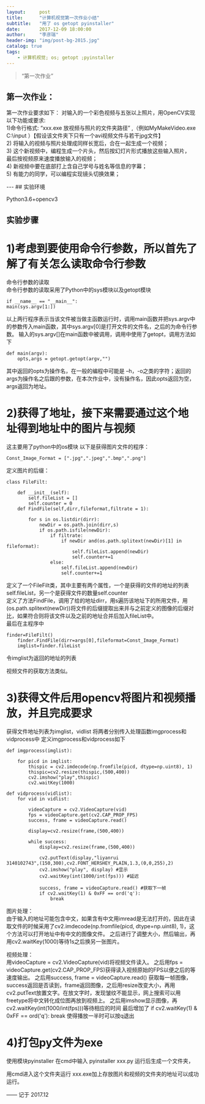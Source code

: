 ```yaml
---
layout:     post
title:      "计算机视觉第一次作业小结"
subtitle:   "用了 os getopt pyinstaller"
date:       2017-12-09 18:00:00
author:     "李彦瑞"
header-img: "img/post-bg-2015.jpg"
catalog: true
tags:
    - 计算机视觉; os; getopt ;pyinstaller
---
```


> “第一次作业”


## 第一次作业：

第一次作业要求如下：
对输入的一个彩色视频与五张以上照片，用OpenCV实现以下功能或要求: <br/>
1)命令行格式: “xxx.exe 放视频与照片的文件夹路径” ,（例如MyMakeVideo.exe C:\input ）【假设该文件夹下只有一个avi视频文件与若干jpg文件】 <br/>
2) 将输入的视频与照片处理成同样长宽后，合在一起生成一个视频；<br/>
3) 这个新视频中，编程生成一个片头，然后按幻灯片形式播放这些输入照片，<br/>
最后按视频原来速度播放输入的视频； <br/>
4) 新视频中要在底部打上含自己学号与姓名等信息的字幕； <br/>
5) 有能力的同学，可以编程实现镜头切换效果； 
<br/>



<p id = "build"></p>
---
## 实验环境

Python3.6+opencv3

## 实验步骤

# 1)考虑到要使用命令行参数，所以首先了解了有关怎么读取命令行参数<br/>

命令行参数的读取<br/>
命令行参数的读取采用了Python中的sys模块以及getopt模块<br/>

	if __name__ == "__main__":
	main(sys.argv[1:])
	
以上两行程序表示当该文件被当做主函数运行时，调用main函数并把sys.argv中的参数传入main函数，其中sys.argv[0]是打开文件的文件名，之后的为命令行参数。
输入的sys.argv[]在main函数中被调用，调用中使用了getopt，调用方法如下

	def main(argv):
		opts,args = getopt.getopt(argv,"")
		
其中返回的opts为操作名，在一般的编程中可能是 –h，-o之类的字符；返回的args为操作名之后跟的参数，在本次作业中，没有操作名，因此opts返回为空，args返回为地址。

# 2)获得了地址，接下来需要通过这个地址得到地址中的图片与视频

这主要用了python中的os模块
以下是获得图片文件的程序：

	Const_Image_Format = [".jpg",".jpeg",".bmp",".png"]
	
定义图片的后缀：

	class FileFilt:
		
		def __init__(self):
			self.fileList = []
			self.counter = 0
		def FindFile(self,dirr,fileformat,filtrate = 1):
			
			for s in os.listdir(dirr):
				newDir = os.path.join(dirr,s)
				if os.path.isfile(newDir):
					if filtrate:
						if newDir and(os.path.splitext(newDir)[1] in fileformat):
							self.fileList.append(newDir)
							self.counter+=1
					else:
						self.fileList.append(newDir)
						self.counter+=1

定义了一个FileFilt类，其中主要有两个属性，一个是获得的文件的地址的列表self.fileList，另一个是获得文件的数量self.counter<br/>
定义了方法FindFile，调用了给的地址dirr，用s遍历该地址下的所用文件，用(os.path.splitext(newDir))将文件的后缀提取出来并与之前定义的图像的后缀对比，如果符合则将该文件以及之前的地址合并后加入fileList中。<br/>
最后在主程序中

	finder=FileFilt()
		finder.FindFile(dirr=args[0],fileformat=Const_Image_Format)
		imglist=finder.fileList
		
令imglist为返回的地址的列表

视频文件的获取方法类似。

# 3)获得文件后用opencv将图片和视频播放，并且完成要求

获得文件地址列表为imglist，vidlist
将两者分别传入处理函数imgprocess和vidprocess中
定义imgprocess和vidprocess如下

	def imgprocess(imglist):
		
		for picd in imglist:
			thispic = cv2.imdecode(np.fromfile(picd, dtype=np.uint8), 1)
			thispic=cv2.resize(thispic,(500,400))
			cv2.imshow("play",thispic)
			cv2.waitKey(1000)
		
	def vidprocess(vidlist):
		for vid in vidlist:
		   
			videoCapture = cv2.VideoCapture(vid)
			fps = videoCapture.get(cv2.CAP_PROP_FPS)
			success, frame = videoCapture.read()
			
			display=cv2.resize(frame,(500,400))
			
			while success:
				display=cv2.resize(frame,(500,400))
				
				cv2.putText(display,"liyanrui
	3140102743",(150,300),cv2.FONT_HERSHEY_PLAIN,1.3,(0,0,255),2) 
				cv2.imshow("play", display) #显示
				cv2.waitKey(int(1000/int(fps))) #延迟
				
				success, frame = videoCapture.read() #获取下一帧
				if cv2.waitKey(1) & 0xFF == ord('q'):
					break
图片处理：<br/>
由于输入的地址可能包含中文，如果含有中文用imread是无法打开的，因此在读取文件的时候采用了cv2.imdecode(np.fromfile(picd, dtype=np.uint8), 1)，这个方法可以打开地址中有中文的图像文件。
之后进行了调整大小，然后输出，再用cv2.waitKey(1000)等待1s之后换另一张图片。

视频处理：<br/>
	用videoCapture = cv2.VideoCapture(vid)将视频文件读入。
之后用fps = videoCapture.get(cv2.CAP_PROP_FPS)获得读入视频原始的FPS以便之后的等速度输出。
之后用success, frame = videoCapture.read() 
获取每一帧图像，success返回是否读到，frame返回图像，之后用resize改变大小，再用cv2.putText放置文字。在放文字时，发现皱纹不能显示，网上搜索可以用freetype将中文转化成位图再放到视频上。
之后用imshow显示图像，再cv2.waitKey(int(1000/int(fps)))等待相应的时间
最后增加了
if cv2.waitKey(1) & 0xFF == ord('q'):
                break
使得播放一半时可以按q退出

# 4)打包py文件为exe
使用模块pyinstaller
在cmd中输入 pyinstaller xxx.py
运行后生成一个文件夹，
 
用cmd进入这个文件夹运行 xxx.exe加上存放图片和视频的文件夹的地址可以成功运行。






——  记于 2017.12